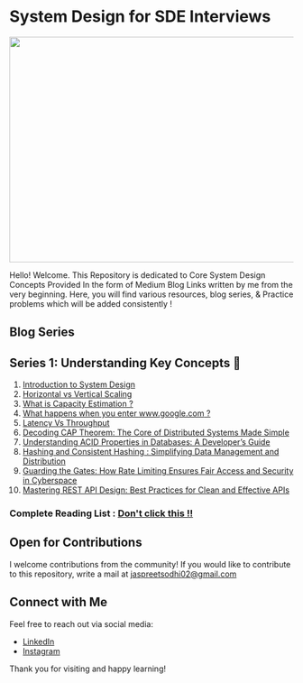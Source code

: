 # System Design for SDE Interviews


<p align="center">

  <img src="https://github.com/user-attachments/assets/a777e351-7807-4721-8552-617a42d96288" width="600" height="400">
</p>

Hello! Welcome. This Repository is dedicated to Core System Design Concepts Provided In the form of Medium Blog Links written by me from the very beginning. Here, you will find various resources, blog series, & Practice problems which will be added consistently  !

## Blog Series

## Series 1: Understanding Key Concepts 🚀
1. [Introduction to System Design](https://jaspreetsodhi02.medium.com/beginner-friendly-introduction-to-system-design-f19bcc2f6e72)
2. [Horizontal vs Vertical Scaling](https://jaspreetsodhi02.medium.com/horizontal-vs-vertical-scaling-simplified-64ad7185709c)
3. [What is Capacity Estimation ?](https://jaspreetsodhi02.medium.com/capacity-estimation-in-system-design-c2cb13281124)
4. [What happens when you enter www.google.com ?](https://jaspreetsodhi02.medium.com/what-happens-when-you-enter-www-google-com-or-any-website-d32f76b5f08d)
5. [Latency Vs Throughput](https://jaspreetsodhi02.medium.com/latency-vs-throughput-2903ed81601e)
6. [Decoding CAP Theorem: The Core of Distributed Systems Made Simple](https://jaspreetsodhi02.medium.com/decoding-cap-theorem-the-core-of-distributed-systems-made-simple-282f0964a794)
7. [Understanding ACID Properties in Databases: A Developer’s Guide](https://medium.com/@jaspreetsodhi02/understanding-acid-properties-in-databases-a-developers-guide-82e81dcb02f8)
8. [Hashing and Consistent Hashing : Simplifying Data Management and Distribution](https://jaspreetsodhi02.medium.com/hashing-and-consistent-hashing-simplifying-data-management-and-distribution-1c662ad0d32a)
9. [Guarding the Gates: How Rate Limiting Ensures Fair Access and Security in Cyberspace](https://jaspreetsodhi02.medium.com/guarding-the-gates-how-rate-limiting-ensures-fair-access-and-security-in-cyberspace-e935b2fafc8b)
10. [Mastering REST API Design: Best Practices for Clean and Effective APIs](https://jaspreetsodhi02.medium.com/mastering-rest-api-design-best-practices-for-clean-and-effective-apis-efc70cdf996a)
### Complete Reading List : [Don't click this !!](https://jaspreetsodhi02.medium.com/list/system-design-series-f5054fed26fd)

## Open for Contributions

I welcome contributions from the community! If you would like to contribute to this repository, write a mail at jaspreetsodhi02@gmail.com

## Connect with Me

Feel free to reach out via social media:

- [LinkedIn](https://www.linkedin.com/in/jaspreetsodhi482/)
- [Instagram](https://www.instagram.com/jaspreet.dev)

Thank you for visiting and happy learning!

